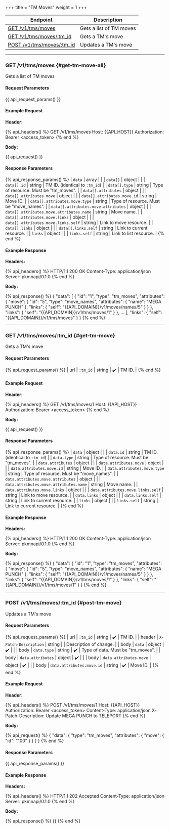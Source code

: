 +++
title = "TM Moves"
weight = 1
+++

| Endpoint                                   | Description             |
|--------------------------------------------|-------------------------|
| [GET /v1/tms/moves](#get-tm-move-all)      | Gets a list of TM moves |
| [GET /v1/tms/moves/:tm_id](#get-tm-move)   | Gets a TM's move        |
| [POST /v1/tms/moves/:tm_id](#post-tm-move) | Updates a TM's move     |

---

### GET /v1/tms/moves {#get-tm-move-all}

Gets a list of TM moves

#### Request Parameters

{{ api_request_params() }}

#### Example Request

**Header:**

{% api_headers() %}
GET /v1/tms/moves
Host: {{API_HOST}}
Authorization: Bearer <access_token>
{% end %}

**Body:**

{{ api_request() }}

#### Response Parameters

{% api_response_params() %}
| `data`                                   | array  |                                         |
| `data[]`                                 | object |                                         |
| `data[].id`                              | string | TM ID. (identical to `:tm_id`)          |
| `data[].type`                            | string | Type of resource. Must be "tm_moves".   |
| `data[].attributes`                      | object |                                         |
| `data[].attributes.move`                 | object |                                         |
| `data[].attributes.move.id`              | string | Move ID.                                |
| `data[].attributes.move.type`            | string | Type of resource. Must be "move_names". |
| `data[].attributes.move.attributes`      | object |                                         |
| `data[].attributes.move.attributes.name` | string | Move name.                              |
| `data[].attributes.move.links`           | object |                                         |
| `data[].attributes.move.links.self`      | string | Link to move resource.                  |
| `data[].links`                           | object |                                         |
| `data[].links.self`                      | string | Link to current resource.               |
| `links`                                  | object |                                         |
| `links.self`                             | string | Link to list resource.                  |
{% end %}

#### Example Response

**Headers:**

{% api_headers() %}
HTTP/1.1 200 OK
Content-Type: application/json
Server: pkmnapi/0.1.0
{% end %}

**Body:**

{% api_response() %}
{
    "data": [
        {
            "id": "1",
            "type": "tm_moves",
            "attributes": {
                "move": {
                    "id": "5",
                    "type": "move_names",
                    "attributes": {
                        "name": "MEGA PUNCH"
                    },
                    "links": {
                        "self": "{{API_DOMAIN}}/v1/moves/names/5"
                    }
                }
            },
            "links": {
                "self": "{{API_DOMAIN}}/v1/tms/moves/1"
            }
        },
        ...
    ],
    "links": {
        "self": "{{API_DOMAIN}}/v1/tms/moves"
    }
}
{% end %}

---

### GET /v1/tms/moves/:tm_id {#get-tm-move}

Gets a TM's move

#### Request Parameters

{% api_request_params() %}
| url | `:tm_id` | string | ✔️ | TM ID. |
{% end %}

#### Example Request

**Header:**

{% api_headers() %}
GET /v1/tms/moves/1
Host: {{API_HOST}}
Authorization: Bearer <access_token>
{% end %}

**Body:**

{{ api_request() }}

#### Response Parameters

{% api_response_params() %}
| `data`                                 | object |                                         |
| `data.id`                              | string | TM ID. (identical to `:tm_id`)          |
| `data.type`                            | string | Type of resource. Must be "tm_moves".   |
| `data.attributes`                      | object |                                         |
| `data.attributes.move`                 | object |                                         |
| `data.attributes.move.id`              | string | Move ID.                                |
| `data.attributes.move.type`            | string | Type of resource. Must be "move_names". |
| `data.attributes.move.attributes`      | object |                                         |
| `data.attributes.move.attributes.name` | string | Move name.                              |
| `data.attributes.move.links`           | object |                                         |
| `data.attributes.move.links.self`      | string | Link to move resource.                  |
| `data.links`                           | object |                                         |
| `data.links.self`                      | string | Link to current resource.               |
| `links`                                | object |                                         |
| `links.self`                           | string | Link to current resource.               |
{% end %}

#### Example Response

**Headers:**

{% api_headers() %}
HTTP/1.1 200 OK
Content-Type: application/json
Server: pkmnapi/0.1.0
{% end %}

**Body:**

{% api_response() %}
{
    "data": {
        "id": "1",
        "type": "tm_moves",
        "attributes": {
            "move": {
                "id": "5",
                "type": "move_names",
                "attributes": {
                    "name": "MEGA PUNCH"
                },
                "links": {
                    "self": "{{API_DOMAIN}}/v1/moves/names/5"
                }
            }
        },
        "links": {
            "self": "{{API_DOMAIN}}/v1/tms/moves/1"
        }
    },
    "links": {
        "self": "{{API_DOMAIN}}/v1/tms/moves/1"
    }
}
{% end %}

---

### POST /v1/tms/moves/:tm_id {#post-tm-move}

Updates a TM's move

#### Request Parameters

{% api_request_params() %}
| url    | `:tm_id`                  | string | ✔️ | TM ID.                            |
| header | `X-Patch-Description`     | string |   | Description of change.            |
| body   | `data`                    | object | ✔️ |                                   |
| body   | `data.type`               | string | ✔️ | Type of data. Must be "tm_moves". |
| body   | `data.attributes`         | object | ✔️ |                                   |
| body   | `data.attributes.move`    | object | ✔️ |                                   |
| body   | `data.attributes.move.id` | string | ✔️ | Move ID.                          |
{% end %}

#### Example Request

**Header:**

{% api_headers() %}
POST /v1/tms/moves/1
Host: {{API_HOST}}
Authorization: Bearer <access_token>
Content-Type: application/json
X-Patch-Description: Update MEGA PUNCH to TELEPORT
{% end %}

**Body:**

{% api_request() %}
{
    "data": {
        "type": "tm_moves",
        "attributes": {
            "move": {
                "id": "100"
            }
        }
    }
}
{% end %}

#### Response Parameters

{{ api_response_params() }}

#### Example Response

**Headers:**

{% api_headers() %}
HTTP/1.1 202 Accepted
Content-Type: application/json
Server: pkmnapi/0.1.0
{% end %}

**Body:**

{% api_response() %}
{}
{% end %}
